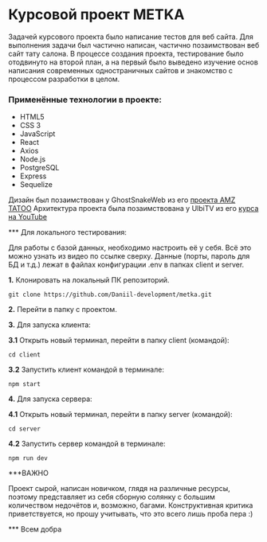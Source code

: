 # Курсовой проект METKA

Задачей курсового проекта было написание тестов для веб сайта.
Для выполнения задачи был частично написан, частично позаимствован веб сайт тату салона.
В процессе создания проекта, тестирование было отодвинуто на второй план, 
а на первый было выведено изучение основ написания современных одностраничных сайтов и знакомство с процессом разработки в целом.

### Применённые технологии в проекте:

* HTML5
* CSS 3
* JavaScript
* React
* Axios
* Node.js
* PostgreSQL
* Express
* Sequelize

Дизайн был позаимствован у GhostSnakeWeb из его [проекта AMZ TATOO](https://github.com/GhostSnakeWeb/tatoo/)
Архитектура проекта была позаимствована у UlbiTV из его [курса на YouTube](https://youtu.be/H2GCkRF9eko/)

*** Для локального тестирования:

Для работы с базой данных, необходимо настроить её у себя. Всё это можно узнать из видео по ссылке сверху.
Данные (порты, пароль для БД и т.д.) лежат в файлах конфигурации .env в папках client и server.

**1.** Клонировать на локальный ПК репозиторий.

```git clone https://github.com/Daniil-development/metka.git```

**2.** Перейти в папку с проектом.

**3.** Для запуска клиента:

**3.1** Открыть новый терминал, перейти в папку client (командой):

```cd client```

**3.2** Запустить клиент командой в терминале:

```npm start```

**4.** Для запуска сервера:

**4.1** Открыть новый терминал, перейти в папку server (командой):

```cd server```

**4.2** Запустить сервер командой в терминале:

```npm run dev```

***ВАЖНО

Проект сырой, написан новичком, глядя на различные ресурсы, поэтому представляет из себя сборную солянку с большим количеством недочётов и, возможно, багами.
Конструктивная критика приветствуется, но прошу учитывать, что это всего лишь проба пера :)

*** Всем добра
